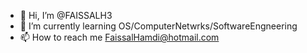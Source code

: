- 👋 Hi, I’m @FAISSALH3
- 🌱 I’m currently learning OS/ComputerNetwrks/SoftwareEngneering
- 📫 How to reach me FaissalHamdi@hotmail.com

<!---
FAISSALH3/FAISSALH3 is a ✨ special ✨ repository because its `README.md` (this file) appears on your GitHub profile.
You can click the Preview link to take a look at your changes.
--->

